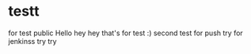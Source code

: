 # testt
for test public
Hello
hey hey that's for test :)
second test for push
try for jenkinss
try
try